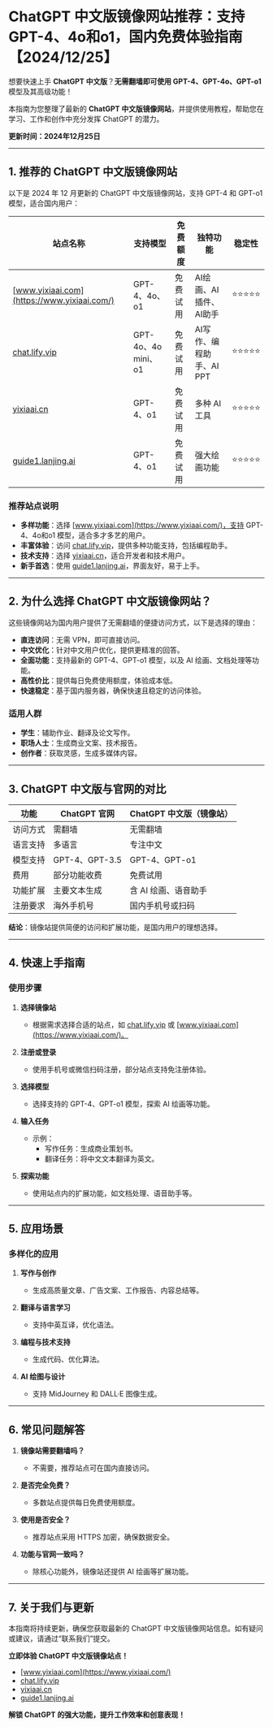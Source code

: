 # ChatGPT 中文版镜像网站推荐：支持 GPT-4、4o和o1，国内免费体验指南【2024/12/25】 

想要快速上手 **ChatGPT 中文版**？**无需翻墙即可使用 GPT-4、GPT-4o、GPT-o1** 模型及其高级功能！

本指南为您整理了最新的 **ChatGPT 中文版镜像网站**，并提供使用教程，帮助您在学习、工作和创作中充分发挥 ChatGPT 的潜力。

**更新时间：2024年12月25日**

---

## 1. 推荐的 ChatGPT 中文版镜像网站

以下是 2024 年 12 月更新的 ChatGPT 中文版镜像网站，支持 GPT-4 和 GPT-o1 模型，适合国内用户：

| 站点名称 | 支持模型 | 免费额度 | 独特功能 | 稳定性 |
|----------|----------|----------|----------|--------|
| [www.yixiaai.com](https://www.yixiaai.com/) | GPT-4、4o、o1 | 免费试用 | AI绘画、AI插件、AI助手 | ⭐⭐⭐⭐⭐ |
| [chat.lify.vip](https://chat.lify.vip/) | GPT-4o、4o mini、o1 | 免费试用 | AI写作、编程助手、AI PPT | ⭐⭐⭐⭐⭐ |
| [yixiaai.cn](https://yixiaai.cn/) | GPT-4、o1 | 免费试用 | 多种 AI 工具 | ⭐⭐⭐⭐⭐ |
| [guide1.lanjing.ai](https://guide1.lanjing.ai/) | GPT-4、o1 | 免费试用 | 强大绘画功能 | ⭐⭐⭐⭐⭐ |

### 推荐站点说明

- **多样功能**：选择 [www.yixiaai.com](https://www.yixiaai.com/)，支持 GPT-4、4o和o1 模型，适合多才多艺的用户。
- **丰富体验**：访问 [chat.lify.vip](https://chat.lify.vip/)，提供多种功能支持，包括编程助手。
- **技术支持**：选择 [yixiaai.cn](https://yixiaai.cn/)，适合开发者和技术用户。
- **新手首选**：使用 [guide1.lanjing.ai](https://guide1.lanjing.ai/)，界面友好，易于上手。

---

## 2. 为什么选择 ChatGPT 中文版镜像网站？

这些镜像网站为国内用户提供了无需翻墙的便捷访问方式，以下是选择的理由：

- **直连访问**：无需 VPN，即可直接访问。
- **中文优化**：针对中文用户优化，提供更精准的回答。
- **全面功能**：支持最新的 GPT-4、GPT-o1 模型，以及 AI 绘画、文档处理等功能。
- **高性价比**：提供每日免费使用额度，体验成本低。
- **快速稳定**：基于国内服务器，确保快速且稳定的访问体验。

### 适用人群

- **学生**：辅助作业、翻译及论文写作。
- **职场人士**：生成商业文案、技术报告。
- **创作者**：获取灵感，生成多媒体内容。

---

## 3. ChatGPT 中文版与官网的对比

| 功能 | ChatGPT 官网 | ChatGPT 中文版（镜像站） |
|------|--------------|--------------------------|
| 访问方式 | 需翻墙 | 无需翻墙 |
| 语言支持 | 多语言 | 专注中文 |
| 模型支持 | GPT-4、GPT-3.5 | GPT-4、GPT-o1 |
| 费用 | 部分功能收费 | 免费试用 |
| 功能扩展 | 主要文本生成 | 含 AI 绘画、语音助手 |
| 注册要求 | 海外手机号 | 国内手机号或扫码 |

**结论**：镜像站提供简便的访问和扩展功能，是国内用户的理想选择。

---

## 4. 快速上手指南

### 使用步骤

1. **选择镜像站**
   - 根据需求选择合适的站点，如 [chat.lify.vip](https://chat.lify.vip/) 或 [www.yixiaai.com](https://www.yixiaai.com/)。

2. **注册或登录**
   - 使用手机号或微信扫码注册，部分站点支持免注册体验。

3. **选择模型**
   - 选择支持的 GPT-4、GPT-o1 模型，探索 AI 绘画等功能。

4. **输入任务**
   - 示例：
     - 写作任务：生成商业策划书。
     - 翻译任务：将中文文本翻译为英文。

5. **探索功能**
   - 使用站点内的扩展功能，如文档处理、语音助手等。

---

## 5. 应用场景

### 多样化的应用

1. **写作与创作**
   - 生成高质量文章、广告文案、工作报告、内容总结等。

2. **翻译与语言学习**
   - 支持中英互译，优化语法。

3. **编程与技术支持**
   - 生成代码、优化算法。

4. **AI 绘图与设计**
   - 支持 MidJourney 和 DALL·E 图像生成。

---

## 6. 常见问题解答

1. **镜像站需要翻墙吗？**
   - 不需要，推荐站点可在国内直接访问。

2. **是否完全免费？**
   - 多数站点提供每日免费使用额度。

3. **使用是否安全？**
   - 推荐站点采用 HTTPS 加密，确保数据安全。

4. **功能与官网一致吗？**
   - 除核心功能外，镜像站还提供 AI 绘画等扩展功能。

---

## 7. 关于我们与更新

本指南将持续更新，确保您获取最新的 ChatGPT 中文版镜像网站信息。如有疑问或建议，请通过“联系我们”提交。

**立即体验 ChatGPT 中文版镜像站点！**

- [www.yixiaai.com](https://www.yixiaai.com/)
- [chat.lify.vip](https://chat.lify.vip/)
- [yixiaai.cn](https://yixiaai.cn/)
- [guide1.lanjing.ai](https://guide1.lanjing.ai/)

**解锁 ChatGPT 的强大功能，提升工作效率和创意表现！**
